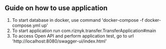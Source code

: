 ## Guide on how to use application

1. To start database in docker, use command 'docker-compose -f docker-compose.yml up'
2. To start application run com.riznyk.transfer.TransferApplication#main
3. To access Open API and perform application test, go to url 'http://localhost:8080/swagger-ui/index.html'
